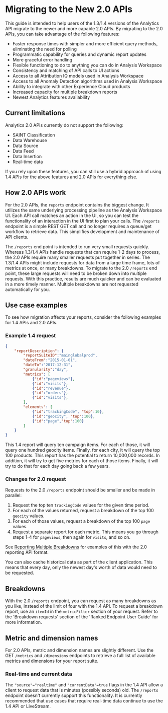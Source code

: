 
# Migrating to the New 2.0 APIs

This guide is intended to help users of the 1.3/1.4 versions of the Analytics API migrate to the newer and more capable 2.0 APIs. By migrating to the 2.0 APIs, you can take advantage of the following features:

* Faster response times with simpler and more efficient query methods, eliminating the need for polling
* Programmatic capability for queries and dynamic report updates
* More graceful error handling
* Flexible functioning to do to anything you can do in Analysis Workspace
* Consistency and matching of API calls to UI actions
* Access to all Attribution IQ models used in Analysis Workspace
* Access to all Anomaly Detection algorithms used in Analysis Workspace
* Ability to integrate with other Experience Cloud products
* Increased capacity for multiple breakdown reports
* Newest Analytics features availability

## Current limitations

Analytics 2.0 APIs currently do not support the following:

* SAINT Classification
* Data Warehouse
* Data Source
* Data Feed
* Data Insertion
* Real-time data
 
If you rely upon these features, you can still use a hybrid approach of using 1.4 APIs for the above features and 2.0 APIs for everything else.

## How 2.0 APIs work

For the 2.0 APIs, the `reports` endpoint contains the biggest change. It utilizes the same underlying processing pipeline as the Analysis Workspace UI. Each API call matches an action in the UI, so you can test the functionality of an interaction in the UI first to plan your calls. The `/reports` endpoint is a simple REST GET call and no longer requires a queue/get workflow to retrieve data. This simplifies development and maintenance of API clients.

The `/reports` end point is intended to run very small requests quickly. Whereas 1.3/1.4 APIs handle requests that can require 1-2 days to process, the 2.0 APIs require many smaller requests put together in series. The 1.3/1.4 APIs might include requests for data from a large time frame, lots of metrics at once, or many breakdowns. To migrate to the 2.0  `/reports` end point, these large requests will need to be broken down into multiple requests. With this practice, results are much quicker and can be evaluated in a more timely manner. Multiple breakdowns are not requested automatically for you.


## Use case examples

To see how migration affects your reports, consider the following examples for 1.4 APIs and 2.0 APIs.

### Example 1.4 request


```json
{
    "reportDescription": {
        "reportSuiteID":"mainglobalprod",
        "dateFrom":"2015-01-01",
        "dateTo":"2017-12-31",
        "granularity":"day",
        "metrics": [
            {"id":"pageviews"},
            {"id":"visits"},
            {"id":"revenue"},
            {"id":"orders"},
            {"id":"visits"},
        ],
        "elements": [
            {"id":"trackingCode", "top":10},
            {"id":"geocity", "top":100},
            {"id":"page","top":100}
        ]
    }
}
```

This 1.4 report will query ten campaign items. For each of those, it will query one hundred geocity items. Finally, for each city, it will query the top 100 products. This report has the potential to return 10,000,000 records. In addition, it will try to get five metrics for each of those items. Finally, it will try to do that for each day going back a few years.

### Changes for 2.0 request 

Requests to the 2.0 `/reports` endpoint should be smaller and be made in parallel:

1. Request the top ten `trackingCode` values for the given time period.
2. For each of the values returned, request a breakdown of the top 100 `geocity` values.
3. For each of those values, request a breakdown of the top 100 `page` values.
4. Request a separate report for each metric. This means you go through steps 1-4 for `pageviews`, then again for `visits`, and so on.

See [Reporting Multiple Breakdowns](https://github.com/AdobeDocs/analytics-2.0-apis/blob/master/reporting-multiple-breakdowns.md) for examples of this with the 2.0 reporting API format.

You can also cache historical data as part of the client application. This means that every day, only the newest day's worth of data would need to be requested.

## Breakdowns

With the 2.0 `/reports` endpoint, you can request as many breakdowns as you like, instead of the limit of four with the 1.4 API. To request a breakdown report, use an `itemId` in the `metricFilter` section of your request. Refer to the 'Breakdown requests' section of the 'Ranked Endpoint User Guide' for more information.

## Metric and dimension names

For 2.0 APIs, metric and dimension names are slightly different. Use the GET `/metrics` and `/dimensions` endpoints to retrieve a full list of available metrics and dimensions for your report suite.

### Real-time and current data

The `"source"="realtime"` and `"currentData"=true` flags in the 1.4 API allow a client to request data that is minutes (possibly seconds) old. The `/reports` endpoint doesn't currently support this functionality. It is currently recommended that use cases that require real-time data continue to use the 1.4 API or LiveStream.

